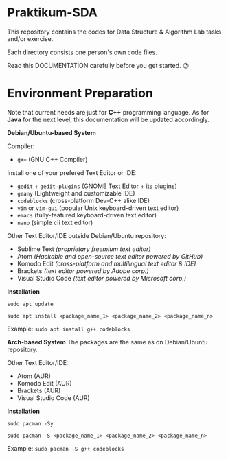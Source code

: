 # Praktikum-SDA

This repository contains the codes for Data Structure & Algorithm Lab tasks and/or exercise.

Each directory consists one person's own code files.

Read this DOCUMENTATION carefully before you get started. :wink:

# Environment Preparation

Note that current needs are just for **C++** programming language. As for **Java** for the next level, this documentation will be updated accordingly.

**Debian/Ubuntu-based System**

Compiler:
- `g++` (GNU C++ Compiler)

Install one of your prefered Text Editor or IDE:
- `gedit` + `gedit-plugins` (GNOME Text Editor + its plugins)
- `geany` (Lightweight and customizable IDE)
- `codeblocks` (cross-platform Dev-C++ alike IDE)
- `vim` or `vim-gui` (popular Unix keyboard-driven text editor)
- `emacs` (fully-featured keyboard-driven text editor)
- `nano` (simple cli text editor)

Other Text Editor/IDE outside Debian/Ubuntu repository:
- Sublime Text _(proprietary freemium text editor)_
- Atom _(Hackable and open-source text editor powered by GitHub)_
- Komodo Edit _(cross-platform and multilingual text editor & IDE)_
- Brackets _(text editor powered by Adobe corp.)_
- Visual Studio Code _(text editor powered by Microsoft corp.)_

**Installation**

`sudo apt update`

`sudo apt install <package_name_1> <package_name_2> <package_name_n>`

Example: 
`sudo apt install g++ codeblocks`

**Arch-based System**
The packages are the same as on Debian/Ubuntu repository.

Other Text Editor/IDE:
- Atom (AUR) 
- Komodo Edit (AUR) 
- Brackets (AUR)
- Visual Studio Code (AUR)

**Installation**

`sudo pacman -Sy`

`sudo pacman -S <package_name_1> <package_name_2> <package_name_n>`

Example: 
`sudo pacman -S g++ codeblocks`

